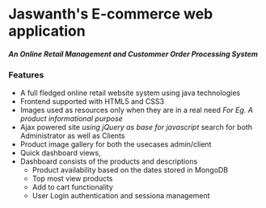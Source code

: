 # Jaswanth's E-commerce web application
##### An Online Retail Management and Custommer Order Processing System



### Features 
* A full fledged online retail website system using java technologies
* Frontend supported with HTML5 and CSS3 
* Images used as resources only when they are in a real need _For Eg. A product informational purpose_
* Ajax powered site _using jQuery as base for javascript_ search for both Administrator as well as Clients
* Product image gallery for both the usecases admin/client
* Quick dashboard views,
* Dashboard consists of the products and descriptions
	* Product availability based on the dates stored in MongoDB
	* Top most view products
	* Add to cart functionality
	* User Login authentication and sessiona management 
	
